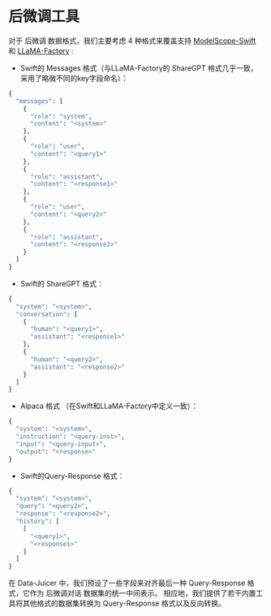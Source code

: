 # 后微调工具

对于 后微调 数据格式，我们主要考虑 4 种格式来覆盖支持 [ModelScope-Swift](https://github.com/modelscope/ms-swift/blob/main/docs/source_en/Customization/Custom-dataset.md) 和 [LLaMA-Factory](https://github.com/hiyouga/LLaMA-Factory/blob/main/data/README.md) :

- Swift的 Messages 格式（与LLaMA-Factory的 ShareGPT 格式几乎一致，采用了略微不同的key字段命名）：

```python
{
  "messages": [
    {
      "role": "system",
      "content": "<system>"
    },
    {
      "role": "user",
      "content": "<query1>"
    },
    {
      "role": "assistant",
      "content": "<response1>"
    },
    {
      "role": "user",
      "content": "<query2>"
    },
    {
      "role": "assistant",
      "content": "<response2>"
    }
  ]
}
```

- Swift的 ShareGPT 格式：

```python
{
  "system": "<system>",
  "conversation": [
    {
      "human": "<query1>",
      "assistant": "<response1>"
    },
    {
      "human": "<query2>",
      "assistant": "<response2>"
    }
  ]
}
```

- Alpaca 格式 （在Swift和LLaMA-Factory中定义一致）：

```python
{
  "system": "<system>",
  "instruction": "<query-inst>",
  "input": "<query-input>",
  "output": "<response>"
}
```

- Swift的Query-Response 格式：

```python
{
  "system": "<system>",
  "query": "<query2>",
  "response": "<response2>",
  "history": [
    [
      "<query1>",
      "<response1>"
    ]
  ]
}
```

在 Data-Juicer 中，我们预设了一些字段来对齐最后一种 Query-Response 格式，它作为 后微调对话 数据集的统一中间表示。
相应地，我们提供了若干内置工具将其他格式的数据集转换为 Query-Response 格式以及反向转换。
